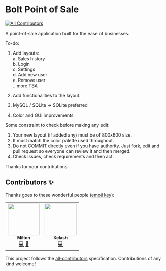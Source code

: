# Bolt Point of Sale
<!-- ALL-CONTRIBUTORS-BADGE:START - Do not remove or modify this section -->
[![All Contributors](https://img.shields.io/badge/all_contributors-2-orange.svg?style=flat-square)](#contributors-)
<!-- ALL-CONTRIBUTORS-BADGE:END -->
A point-of-sale application built for the ease of businesses.

To-do:
1. Add layouts:<br>
  a. Sales history<br>
  b. Login<br>
  c. Settings<br>
  d. Add new user<br>
  e. Remove user<br>
  .. more TBA<br>
  
2. Add functionalities to the layout.

3. MySQL / SQLite -> SQLite preferred

4. Color and GUI improvements 

Some constraint to check before making any edit:
1. Your new layout (if added any) must be of 800x600 size.
2. It must match the color palette used throughout.
3. Do not COMMIT directly even if you have authority. Just fork, edit and pull request so everyone can review it and then merged.
4. Check issues, check requirements and then act.

Thanks for your contributions.

## Contributors ✨

Thanks goes to these wonderful people ([emoji key](https://allcontributors.org/docs/en/emoji-key)):

<!-- ALL-CONTRIBUTORS-LIST:START - Do not remove or modify this section -->
<!-- prettier-ignore-start -->
<!-- markdownlint-disable -->
<table>
  <tr>
    <td align="center"><a href="http://jmrchelani.github.io"><img src="https://avatars0.githubusercontent.com/u/55441239?v=4?s=100" width="100px;" alt=""/><br /><sub><b>Milton</b></sub></a><br /><a href="https://github.com/NeatCoders/bolt-point-of-sale/commits?author=jmrchelani" title="Code">💻</a> <a href="#ideas-jmrchelani" title="Ideas, Planning, & Feedback">🤔</a></td>
    <td align="center"><a href="https://github.com/KumarKelashMeghwar"><img src="https://avatars0.githubusercontent.com/u/58991510?v=4?s=100" width="100px;" alt=""/><br /><sub><b>Kelash</b></sub></a><br /><a href="https://github.com/NeatCoders/bolt-point-of-sale/commits?author=KumarKelashMeghwar" title="Code">💻</a></td>
  </tr>
</table>

<!-- markdownlint-restore -->
<!-- prettier-ignore-end -->

<!-- ALL-CONTRIBUTORS-LIST:END -->

This project follows the [all-contributors](https://github.com/all-contributors/all-contributors) specification. Contributions of any kind welcome!
